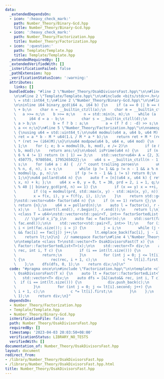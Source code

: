 ```yaml
---
data:
  _extendedDependsOn:
  - icon: ':heavy_check_mark:'
    path: Number_Theory/Binary-Gcd.hpp
    title: Number_Theory/Binary-Gcd.hpp
  - icon: ':heavy_check_mark:'
    path: Number_Theory/Factorization.hpp
    title: Number_Theory/Factorization.hpp
  - icon: ':question:'
    path: Template/Template.hpp
    title: Template/Template.hpp
  _extendedRequiredBy: []
  _extendedVerifiedWith: []
  _isVerificationFailed: false
  _pathExtension: hpp
  _verificationStatusIcon: ':warning:'
  attributes:
    links: []
  bundledCode: "#line 2 \"Number_Theory/OsakDivisorsFast.hpp\"\n\n#line 2 \"Number_Theory/Factorization.hpp\"\
    \n\n#line 2 \"Template/Template.hpp\"\n\n#include <bits/stdc++.h>\n\nusing i64\
    \ = std::int64_t;\n#line 2 \"Number_Theory/Binary-Gcd.hpp\"\n\n#line 4 \"Number_Theory/Binary-Gcd.hpp\"\
    \n\ninline i64 binary_gcd(i64 a, i64 b) {\n    if (a == 0 || b == 0) return a\
    \ + b;\n    char n = __builtin_ctzll(a);\n    char m = __builtin_ctzll(b);\n \
    \   a >>= n;\n    b >>= m;\n    n = std::min(n, m);\n    while (a != b) {\n  \
    \      i64 d = a - b;\n        char s = __builtin_ctzll(d);\n        bool f =\
    \ a > b;\n        b = f ? b : a;\n        a = (f ? d : -d) >> s;\n    }\n    return\
    \ a << n;\n}\n#line 5 \"Number_Theory/Factorization.hpp\"\n\nnamespace Factor\
    \ {\nusing u64 = std::uint64_t;\n\nu64 modmul(u64 a, u64 b, u64 M) {\n    i64\
    \ ret = a * b - M * u64(1.L / M * a * b);\n    return ret + M * (ret < 0) - M\
    \ * (ret >= (i64)M);\n}\n\nu64 modpow(u64 b, u64 e, u64 mod) {\n    u64 ans =\
    \ 1;\n    for (; e; b = modmul(b, b, mod), e /= 2)\n        if (e & 1) ans = modmul(ans,\
    \ b, mod);\n    return ans;\n}\n\nbool isPrime(u64 n) {\n    if (n < 2 || n %\
    \ 6 % 4 != 1) return (n | 1) == 3;\n    std::vector<u64> A = {2, 325, 9375, 28178,\
    \ 450775, 9780504, 1795265022};\n    u64 s = __builtin_ctzll(n - 1), d = n >>\
    \ s;\n    for (u64 a : A) {  // ^ count trailing zeroes\n        u64 p = modpow(a\
    \ % n, d, n), i = s;\n        while (p != 1 && p != n - 1 && a % n && i--) p =\
    \ modmul(p, p, n);\n        if (p != n - 1 && i != s) return 0;\n    }\n    return\
    \ 1;\n}\nu64 pollard(u64 n) {\n    auto f = [n](u64 x, u64 k) { return modmul(x,\
    \ x, n) + k; };\n    u64 x = 0, y = 0, t = 30, prd = 2, i = 1, q;\n    while (t++\
    \ % 40 || binary_gcd(prd, n) == 1) {\n        if (x == y) x = ++i, y = f(x, i);\n\
    \        if ((q = modmul(prd, std::max(x, y) - std::min(x, y), n))) prd = q;\n\
    \        x = f(x, i), y = f(f(y, i), i);\n    }\n    return std::gcd(prd, n);\n\
    }\nstd::vector<u64> factor(u64 n) {\n    if (n == 1) return {};\n    if (isPrime(n))\
    \ return {n};\n    u64 x = pollard(n);\n    auto l = factor(x), r = factor(n /\
    \ x);\n    l.insert(l.end(), r.begin(), r.end());\n    return l;\n}\n\ntemplate\
    \ <class T = u64>\nstd::vector<std::pair<T, int>> factorSortedList(u64 n) {\n\
    \    // \\prid x_i^p_i\n    auto fac = factor(n);\n    std::sort(fac.begin(),\
    \ fac.end());\n\n    std::vector<std::pair<T, int>> lt;\n    for (int i = 0, j;\
    \ i < int(fac.size()); i = j) {\n        j = i;\n        while (j < static_cast<int>(fac.size())\
    \ && fac[i] == fac[j]) j++;\n        lt.emplace_back(fac[i], j - i);\n    }\n\n\
    \    return lt;\n}\n}  // namespace Factor\n#line 4 \"Number_Theory/OsakDivisorsFast.hpp\"\
    \n\ntemplate <class T>\nstd::vector<T> OsakDivisorsFast(T x) {\n    auto lt =\
    \ Factor::factorSortedList<T>(x);\n\n    std::vector<T> div;\n    auto dfs = [&](auto&&\
    \ rec, int i, T c) {\n        if (i == int(lt.size())) {\n            div.push_back(c);\n\
    \            return;\n        }\n        for (int j = 0; j <= lt[i].second; j++)\
    \ {\n            rec(rec, i + 1, c);\n            c *= lt[i].first;\n        }\n\
    \    };\n    dfs(dfs, 0, 1);\n    return div;\n}\n"
  code: "#pragma once\n\n#include \"Factorization.hpp\"\n\ntemplate <class T>\nstd::vector<T>\
    \ OsakDivisorsFast(T x) {\n    auto lt = Factor::factorSortedList<T>(x);\n\n \
    \   std::vector<T> div;\n    auto dfs = [&](auto&& rec, int i, T c) {\n      \
    \  if (i == int(lt.size())) {\n            div.push_back(c);\n            return;\n\
    \        }\n        for (int j = 0; j <= lt[i].second; j++) {\n            rec(rec,\
    \ i + 1, c);\n            c *= lt[i].first;\n        }\n    };\n    dfs(dfs, 0,\
    \ 1);\n    return div;\n}"
  dependsOn:
  - Number_Theory/Factorization.hpp
  - Template/Template.hpp
  - Number_Theory/Binary-Gcd.hpp
  isVerificationFile: false
  path: Number_Theory/OsakDivisorsFast.hpp
  requiredBy: []
  timestamp: '2023-04-03 20:03:50+08:00'
  verificationStatus: LIBRARY_NO_TESTS
  verifiedWith: []
documentation_of: Number_Theory/OsakDivisorsFast.hpp
layout: document
redirect_from:
- /library/Number_Theory/OsakDivisorsFast.hpp
- /library/Number_Theory/OsakDivisorsFast.hpp.html
title: Number_Theory/OsakDivisorsFast.hpp
---
```

